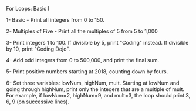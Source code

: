 For Loops: Basic I

1- Basic - Print all integers from 0 to 150.

2- Multiples of Five - Print all the multiples of 5 from 5 to 1,000

3- Print integers 1 to 100. If divisible by 5, print "Coding" instead. If divisible by 10, print "Coding Dojo".

4- Add odd integers from 0 to 500,000, and print the final sum.

5- Print positive numbers starting at 2018, counting down by fours.

6- Set three variables: lowNum, highNum, mult. Starting at lowNum and going through highNum, print only the integers that are a multiple of mult. For example, if lowNum=2, highNum=9, and mult=3, the loop should print 3, 6, 9 (on successive lines).
